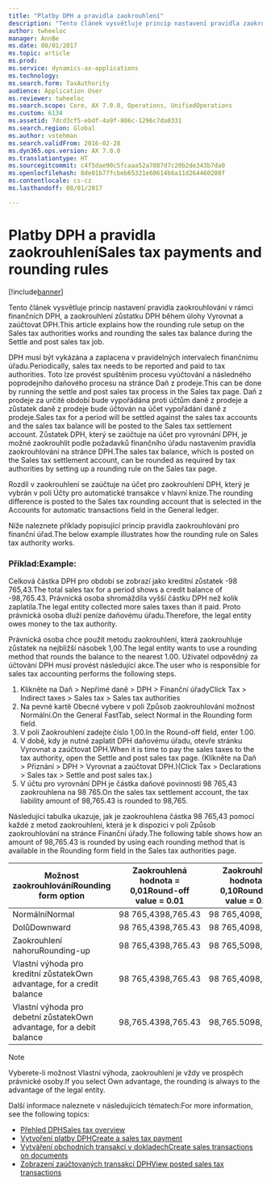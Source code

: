 ```yaml
---
title: "Platby DPH a pravidla zaokrouhlení"
description: "Tento článek vysvětluje princip nastavení pravidla zaokrouhlování v rámci finančních DPH, a zaokrouhlení zůstatku DPH během úlohy Vyrovnat a zaúčtovat DPH."
author: twheeloc
manager: AnnBe
ms.date: 08/01/2017
ms.topic: article
ms.prod: 
ms.service: dynamics-ax-applications
ms.technology: 
ms.search.form: TaxAuthority
audience: Application User
ms.reviewer: twheeloc
ms.search.scope: Core, AX 7.0.0, Operations, UnifiedOperations
ms.custom: 6134
ms.assetid: 7dcd3cf5-ebdf-4a9f-806c-1296c7da0331
ms.search.region: Global
ms.author: vstehman
ms.search.validFrom: 2016-02-28
ms.dyn365.ops.version: AX 7.0.0
ms.translationtype: HT
ms.sourcegitcommit: c4f5dae90c5fcaaa52a7087d7c20b2de343b7da0
ms.openlocfilehash: 8de01b77fcbeb65321e60614b6a11d264460208f
ms.contentlocale: cs-cz
ms.lasthandoff: 08/01/2017

---
```


# <a name="sales-tax-payments-and-rounding-rules"></a><span data-ttu-id="0a014-103">Platby DPH a pravidla zaokrouhlení</span><span class="sxs-lookup"><span data-stu-id="0a014-103">Sales tax payments and rounding rules</span></span>

[!include[banner](../includes/banner.md)]


<span data-ttu-id="0a014-104">Tento článek vysvětluje princip nastavení pravidla zaokrouhlování v rámci finančních DPH, a zaokrouhlení zůstatku DPH během úlohy Vyrovnat a zaúčtovat DPH.</span><span class="sxs-lookup"><span data-stu-id="0a014-104">This article explains how the rounding rule setup on the Sales tax authorities works and rounding the sales tax balance during the Settle and post sales tax job.</span></span>

<span data-ttu-id="0a014-105">DPH musí být vykázána a zaplacena v pravidelných intervalech finančnímu úřadu.</span><span class="sxs-lookup"><span data-stu-id="0a014-105">Periodically, sales tax needs to be reported and paid to tax authorities.</span></span> <span data-ttu-id="0a014-106">Toto lze provést spuštěním procesu vyúčtování a následného poprodejního daňového procesu na stránce Daň z prodeje.</span><span class="sxs-lookup"><span data-stu-id="0a014-106">This can be done by running the settle and post sales tax process in the Sales tax page.</span></span> <span data-ttu-id="0a014-107">Daň z prodeje za určité období bude vypořádána proti účtům daně z prodeje a zůstatek daně z prodeje bude účtován na účet vypořádání daně z prodeje.</span><span class="sxs-lookup"><span data-stu-id="0a014-107">Sales tax for a period will be settled against the sales tax accounts and the sales tax balance will be posted to the Sales tax settlement account.</span></span> <span data-ttu-id="0a014-108">Zůstatek DPH, který se zaúčtuje na účet pro vyrovnání DPH, je možné zaokrouhlit podle požadavků finančního úřadu nastavením pravidla zaokrouhlování na stránce DPH.</span><span class="sxs-lookup"><span data-stu-id="0a014-108">The sales tax balance, which is posted on the Sales tax settlement account, can be rounded as required by tax authorities by setting up a rounding rule on the Sales tax page.</span></span> 

<span data-ttu-id="0a014-109">Rozdíl v zaokrouhlení se zaúčtuje na účet pro zaokrouhlení DPH, který je vybrán v poli Účty pro automatické transakce v hlavní knize.</span><span class="sxs-lookup"><span data-stu-id="0a014-109">The rounding difference is posted to the Sales tax rounding account that is selected in the Accounts for automatic transactions field in the General ledger.</span></span>

<span data-ttu-id="0a014-110">Níže naleznete příklady popisující princip pravidla zaokrouhlování pro finanční úřad.</span><span class="sxs-lookup"><span data-stu-id="0a014-110">The below example illustrates how the rounding rule on Sales tax authority works.</span></span>

### <a name="example"></a><span data-ttu-id="0a014-111">Příklad:</span><span class="sxs-lookup"><span data-stu-id="0a014-111">Example:</span></span>

<span data-ttu-id="0a014-112">Celková částka DPH pro období se zobrazí jako kreditní zůstatek -98 765,43.</span><span class="sxs-lookup"><span data-stu-id="0a014-112">The total sales tax for a period shows a credit balance of -98,765.43.</span></span> <span data-ttu-id="0a014-113">Právnická osoba shromáždila vyšší částku DPH než kolik zaplatila.</span><span class="sxs-lookup"><span data-stu-id="0a014-113">The legal entity collected more sales taxes than it paid.</span></span> <span data-ttu-id="0a014-114">Proto právnická osoba dluží peníze daňovému úřadu.</span><span class="sxs-lookup"><span data-stu-id="0a014-114">Therefore, the legal entity owes money to the tax authority.</span></span> 

<span data-ttu-id="0a014-115">Právnická osoba chce použít metodu zaokrouhlení, která zaokrouhluje zůstatek na nejbližší násobek 1,00.</span><span class="sxs-lookup"><span data-stu-id="0a014-115">The legal entity wants to use a rounding method that rounds the balance to the nearest 1.00.</span></span> <span data-ttu-id="0a014-116">Uživatel odpovědný za účtování DPH musí provést následující akce.</span><span class="sxs-lookup"><span data-stu-id="0a014-116">The user who is responsible for sales tax accounting performs the following steps.</span></span>

1.  <span data-ttu-id="0a014-117">Klikněte na Daň &gt; Nepřímé daně &gt; DPH &gt; Finanční úřady</span><span class="sxs-lookup"><span data-stu-id="0a014-117">Click Tax &gt; Indirect taxes &gt; Sales tax &gt; Sales tax authorities</span></span>
2.  <span data-ttu-id="0a014-118">Na pevné kartě Obecné vybere v poli Způsob zaokrouhlování možnost Normální.</span><span class="sxs-lookup"><span data-stu-id="0a014-118">On the General FastTab, select Normal in the Rounding form field.</span></span>
3.  <span data-ttu-id="0a014-119">V poli Zaokrouhlení zadejte číslo 1,00.</span><span class="sxs-lookup"><span data-stu-id="0a014-119">In the Round-off field, enter 1.00.</span></span>
4.  <span data-ttu-id="0a014-120">V době, kdy je nutné zaplatit DPH daňovému úřadu, otevře stránku Vyrovnat a zaúčtovat DPH.</span><span class="sxs-lookup"><span data-stu-id="0a014-120">When it is time to pay the sales taxes to the tax authority, open the Settle and post sales tax page.</span></span> <span data-ttu-id="0a014-121">(Klikněte na Daň &gt; Přiznání &gt; DPH &gt; Vyrovnat a zaúčtovat DPH.)</span><span class="sxs-lookup"><span data-stu-id="0a014-121">(Click Tax &gt; Declarations &gt; Sales tax &gt; Settle and post sales tax.)</span></span>
5.  <span data-ttu-id="0a014-122">V účtu pro vyrovnání DPH je částka daňové povinnosti 98 765,43 zaokrouhlena na 98 765.</span><span class="sxs-lookup"><span data-stu-id="0a014-122">On the sales tax settlement account, the tax liability amount of 98,765.43 is rounded to 98,765.</span></span>

<span data-ttu-id="0a014-123">Následující tabulka ukazuje, jak je zaokrouhlena částka 98 765,43 pomocí každé z metod zaokrouhlení, která je k dispozici v poli Způsob zaokrouhlování na stránce Finanční úřady.</span><span class="sxs-lookup"><span data-stu-id="0a014-123">The following table shows how an amount of 98,765.43 is rounded by using each rounding method that is available in the Rounding form field in the Sales tax authorities page.</span></span>

| <span data-ttu-id="0a014-124">Možnost zaokrouhlování</span><span class="sxs-lookup"><span data-stu-id="0a014-124">Rounding form option</span></span>                | <span data-ttu-id="0a014-125">Zaokrouhlená hodnota = 0,01</span><span class="sxs-lookup"><span data-stu-id="0a014-125">Round-off value = 0.01</span></span> | <span data-ttu-id="0a014-126">Zaokrouhlená hodnota = 0,10</span><span class="sxs-lookup"><span data-stu-id="0a014-126">Round-off value = 0.10</span></span> | <span data-ttu-id="0a014-127">Zaokrouhlená hodnota = 1,00</span><span class="sxs-lookup"><span data-stu-id="0a014-127">Round-off value = 1.00</span></span> | <span data-ttu-id="0a014-128">Zaokrouhlená hodnota = 100,00</span><span class="sxs-lookup"><span data-stu-id="0a014-128">Round-off value = 100.00</span></span> |
|-------------------------------------|------------------------|------------------------|------------------------|--------------------------|
| <span data-ttu-id="0a014-129">Normální</span><span class="sxs-lookup"><span data-stu-id="0a014-129">Normal</span></span>                              | <span data-ttu-id="0a014-130">98 765,43</span><span class="sxs-lookup"><span data-stu-id="0a014-130">98,765.43</span></span>              | <span data-ttu-id="0a014-131">98 765,40</span><span class="sxs-lookup"><span data-stu-id="0a014-131">98,765.40</span></span>              | <span data-ttu-id="0a014-132">98 765,00</span><span class="sxs-lookup"><span data-stu-id="0a014-132">98,765.00</span></span>              | <span data-ttu-id="0a014-133">98 800,00</span><span class="sxs-lookup"><span data-stu-id="0a014-133">98,800.00</span></span>                |
| <span data-ttu-id="0a014-134">Dolů</span><span class="sxs-lookup"><span data-stu-id="0a014-134">Downward</span></span>                            | <span data-ttu-id="0a014-135">98 765,43</span><span class="sxs-lookup"><span data-stu-id="0a014-135">98,765.43</span></span>              | <span data-ttu-id="0a014-136">98 765,40</span><span class="sxs-lookup"><span data-stu-id="0a014-136">98,765.40</span></span>              | <span data-ttu-id="0a014-137">98 765,00</span><span class="sxs-lookup"><span data-stu-id="0a014-137">98,765.00</span></span>              | <span data-ttu-id="0a014-138">98 700,00</span><span class="sxs-lookup"><span data-stu-id="0a014-138">98,700.00</span></span>                |
| <span data-ttu-id="0a014-139">Zaokrouhlení nahoru</span><span class="sxs-lookup"><span data-stu-id="0a014-139">Rounding-up</span></span>                         | <span data-ttu-id="0a014-140">98 765,43</span><span class="sxs-lookup"><span data-stu-id="0a014-140">98,765.43</span></span>              | <span data-ttu-id="0a014-141">98 765,50</span><span class="sxs-lookup"><span data-stu-id="0a014-141">98,765.50</span></span>              | <span data-ttu-id="0a014-142">98 766,00</span><span class="sxs-lookup"><span data-stu-id="0a014-142">98,766.00</span></span>              | <span data-ttu-id="0a014-143">98 800,00</span><span class="sxs-lookup"><span data-stu-id="0a014-143">98,800.00</span></span>                |
| <span data-ttu-id="0a014-144">Vlastní výhoda pro kreditní zůstatek</span><span class="sxs-lookup"><span data-stu-id="0a014-144">Own advantage, for a credit balance</span></span> | <span data-ttu-id="0a014-145">98 765,43</span><span class="sxs-lookup"><span data-stu-id="0a014-145">98,765.43</span></span>              | <span data-ttu-id="0a014-146">98 765,40</span><span class="sxs-lookup"><span data-stu-id="0a014-146">98,765.40</span></span>              | <span data-ttu-id="0a014-147">98 765,00</span><span class="sxs-lookup"><span data-stu-id="0a014-147">98,765.00</span></span>              | <span data-ttu-id="0a014-148">98 700,00</span><span class="sxs-lookup"><span data-stu-id="0a014-148">98,700.00</span></span>                |
| <span data-ttu-id="0a014-149">Vlastní výhoda pro debetní zůstatek</span><span class="sxs-lookup"><span data-stu-id="0a014-149">Own advantage, for a debit balance</span></span>  | <span data-ttu-id="0a014-150">98,765.43</span><span class="sxs-lookup"><span data-stu-id="0a014-150">98,765.43</span></span>              | <span data-ttu-id="0a014-151">98,765.50</span><span class="sxs-lookup"><span data-stu-id="0a014-151">98,765.50</span></span>              | <span data-ttu-id="0a014-152">98,766.00</span><span class="sxs-lookup"><span data-stu-id="0a014-152">98,766.00</span></span>              | <span data-ttu-id="0a014-153">98,800.00</span><span class="sxs-lookup"><span data-stu-id="0a014-153">98,800.00</span></span>                |

> [!NOTE]                                                                                  
> <span data-ttu-id="0a014-154">Vyberete-li možnost Vlastní výhoda, zaokrouhlení je vždy ve prospěch právnické osoby.</span><span class="sxs-lookup"><span data-stu-id="0a014-154">If you select Own advantage, the rounding is always to the advantage of the legal entity.</span></span> 

<span data-ttu-id="0a014-155">Další informace naleznete v následujících tématech:</span><span class="sxs-lookup"><span data-stu-id="0a014-155">For more information, see the following topics:</span></span>
- [<span data-ttu-id="0a014-156">Přehled DPH</span><span class="sxs-lookup"><span data-stu-id="0a014-156">Sales tax overview</span></span>](indirect-taxes-overview.md)
- [<span data-ttu-id="0a014-157">Vytvoření platby DPH</span><span class="sxs-lookup"><span data-stu-id="0a014-157">Create a sales tax payment</span></span>](tasks/create-sales-tax-payment.md)
- [<span data-ttu-id="0a014-158">Vytváření obchodních transakcí v dokladech</span><span class="sxs-lookup"><span data-stu-id="0a014-158">Create sales transactions on documents</span></span>](tasks/create-sales-tax-transactions-documents.md)
- [<span data-ttu-id="0a014-159">Zobrazení zaúčtovaných transakcí DPH</span><span class="sxs-lookup"><span data-stu-id="0a014-159">View posted sales tax transactions</span></span>](tasks/view-posted-sales-tax-transactions.md)



